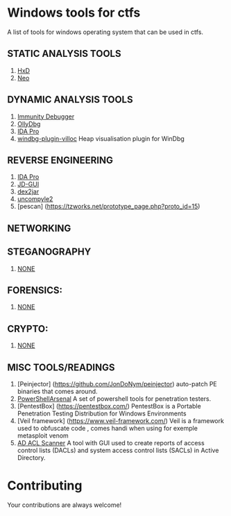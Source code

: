 Windows tools for ctfs
========================

A list of tools for windows operating system that can be used in ctfs.

## STATIC ANALYSIS TOOLS
1. [HxD](http://mh-nexus.de/en/hxd/)
2. [Neo](http://www.new-hex-editor.com/hex-editor-downloads.html)


## DYNAMIC ANALYSIS TOOLS
1. [Immunity Debugger](http://debugger.immunityinc.com/)
2. [OllyDbg ](http://www.ollydbg.de/)
3. [IDA Pro](https://www.hex-rays.com/products/ida/support/download.shtml)
4. [windbg-plugin-villoc](https://github.com/sam-b/windbg-plugins) Heap visualisation plugin for WinDbg


## REVERSE ENGINEERING
1. [IDA Pro](https://www.hex-rays.com/products/ida/support/download.shtml)
3. [JD-GUI](http://jd.benow.ca/#jd-gui-overview)
5. [dex2jar](http://code.google.com/p/dex2jar/)
6. [uncompyle2](https://github.com/wibiti/uncompyle2)
7. [pescan] (https://tzworks.net/prototype_page.php?proto_id=15)


## NETWORKING


## STEGANOGRAPHY
1. [NONE]()


## FORENSICS:
1. [NONE]()


## CRYPTO:
1. [NONE]()


## MISC TOOLS/READINGS
1. [Peinjector] (https://github.com/JonDoNym/peinjector) auto-patch PE binaries that comes around.  
2. [PowerShellArsenal](https://github.com/mattifestation/PowerShellArsenal) A set of powershell tools for penetration testers.
3. [PentestBox] (https://pentestbox.com/) PentestBox is a Portable Penetration Testing Distribution for Windows Environments  
4. [Veil framework] (https://www.veil-framework.com/) Veil is a framework used to obfuscate code , comes handi when using for exemple metasploit venom
5. [AD ACL Scanner](https://adaclscan.codeplex.com/) A tool with GUI used to create reports of access control lists (DACLs) and system access control lists (SACLs) in Active Directory.

# Contributing
Your contributions are always welcome!
